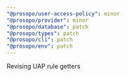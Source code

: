 ```yaml
---
"@prosopo/user-access-policy": minor
"@prosopo/provider": minor
"@prosopo/database": patch
"@prosopo/types": patch
"@prosopo/cli": patch
"@prosopo/env": patch
---
```


Revising UAP rule getters
  
